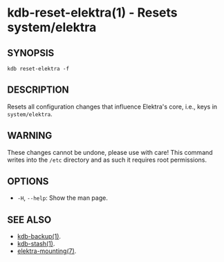 # kdb-reset-elektra(1) - Resets system/elektra

## SYNOPSIS

`kdb reset-elektra -f`

## DESCRIPTION

Resets all configuration changes that influence Elektra's core, i.e.,
keys in `system/elektra`.

## WARNING

These changes cannot be undone, please use with care!
This command writes into the `/etc` directory and as such it requires root permissions.

## OPTIONS

- `-H`, `--help`:
  Show the man page.

## SEE ALSO

- [kdb-backup(1)](kdb-backup.md).
- [kdb-stash(1)](kdb-stash.md).
- [elektra-mounting(7)](elektra-mounting.md).
